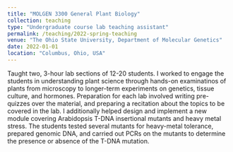```yaml
---
title: "MOLGEN 3300 General Plant Biology"
collection: teaching
type: "Undergraduate course lab teaching assistant"
permalink: /teaching/2022-spring-teaching
venue: "The Ohio State University, Department of Molecular Genetics"
date: 2022-01-01
location: "Columbus, Ohio, USA"
---
```

Taught two, 3-hour lab sections of 12-20 students. I worked to engage the students in understanding plant science through hands-on examinatinos of plants from microscopy to longer-term experiments on genetics, tissue culture, and hormones. Preparation for each lab involved writing pre-quizzes over the material, and preparing a recitation about the topics to be covered in the lab. I additionally helped design and implement a new module covering Arabidopsis T-DNA insertional mutants and heavy metal stress. The students tested several mutants for heavy-metal tolerance, prepared genomic DNA, and carried out PCRs on the mutants to determine the presence or absence of the T-DNA mutation. 
